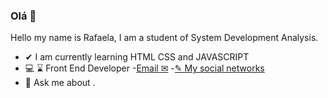### Olá  👋
Hello my name is Rafaela, I am a student of System Development Analysis.
- ✔ I am currently learning HTML CSS and JAVASCRIPT
- 💻 ⌛ Front End Developer 
-<a href="https://gmail.google.com/gmail/u/rafaelamotta2016@gmail.com ">Email ✉</a>
-<a href="https://www.linkedin.com/in/rafaela-motta-a7b9b51bb">✎ My social networks</a>
- 💬 Ask me about .
<!--
**RafaelaMotta/RafaelaMotta** is a ✨ _special_ ✨ repository because its `README.md` (this file) appears on your GitHub profile.
